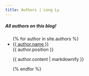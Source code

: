 ```yaml
---
title: Authors | Long Ly
---
```


##### All authors on this blog!

<ul>
    {% for author in site.authors %}
    <li>
        <a href="{{ author.url }}">{{ author.name }}</a>
        <div>{{ author.position }}</div>
        <p>{{ author.content | markdownify }}</p>
    </li>
    {% endfor %}
</ul>
